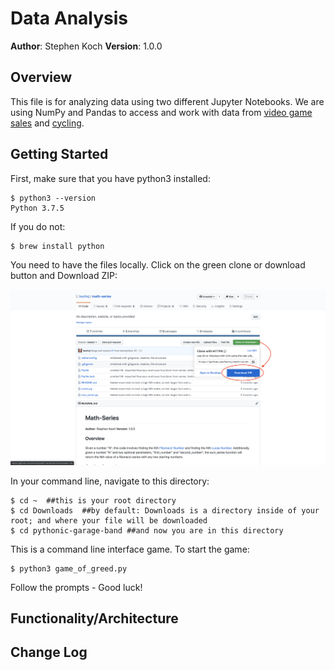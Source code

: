 # Data Analysis

**Author**: Stephen Koch
**Version**: 1.0.0

## Overview
This file is for analyzing data using two different Jupyter Notebooks. We are using NumPy and Pandas to access and work with data from [video game sales](https://www.kaggle.com/gregorut/videogamesales) and [cycling](https://www.kaggle.com/pronto/cycle-share-dataset).

## Getting Started

First, make sure that you have python3 installed:
```
$ python3 --version
Python 3.7.5
```
If you do not:
```
$ brew install python
```
You need to have the files locally. Click on the green clone or download button and Download ZIP:

![Click_to_download](assets/Click_to_download.png)


In your command line, navigate to this directory:
```
$ cd ~  ##this is your root directory
$ cd Downloads  ##by default: Downloads is a directory inside of your root; and where your file will be downloaded
$ cd pythonic-garage-band ##and now you are in this directory
```
This is a command line interface game.
To start the game:
```
$ python3 game_of_greed.py
```
Follow the prompts - Good luck!

## Functionality/Architecture


## Change Log


